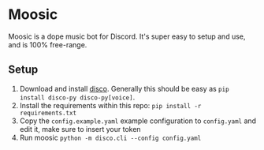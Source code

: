 # Moosic

Moosic is a dope music bot for Discord. It's super easy to setup and use, and is 100% free-range.

## Setup

1. Download and install [disco](https://github.com/b1naryth1ef/disco). Generally this should be easy as `pip install disco-py disco-py[voice]`.
2. Install the requirements within this repo: `pip install -r requirements.txt`
3. Copy the `config.example.yaml` example configuration to `config.yaml` and edit it, make sure to insert your token
4. Run moosic `python -m disco.cli --config config.yaml`
